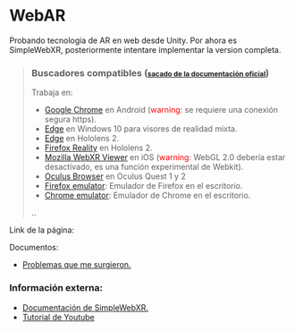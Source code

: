 # WebAR
Probando tecnologia de AR en web desde Unity. Por ahora es SimpleWebXR, posteriormente intentare implementar la version completa.

>### Buscadores compatibles (<label style="font-size:75%;">[sacado de la documentación oficial](https://github.com/Rufus31415/Simple-WebXR-Unity)</label>)
>Trabaja en:
>- [Google Chrome](https://play.google.com/store/apps/details?id=com.android.chrome) en Android (<label style="color:red;">warning</label>: se requiere una conexión segura https).
>- [Edge](https://docs.microsoft.com/windows/mixed-reality/new-microsoft-edge) en Windows 10 para visores de realidad mixta.
>- [Edge](https://docs.microsoft.com/hololens/hololens-insider#introducing-the-new-microsoft-edge) en Hololens 2.
>- [Firefox Reality](https://www.microsoft.com/p/firefox-reality/9npq78m7nb0r?activetab=pivot:overviewtab) en Hololens 2.
>- [Mozilla WebXR Viewer](https://apps.apple.com/app/webxr-viewer/id1295998056) en iOS (<label style="color:red;">warning</label>: WebGL 2.0 debería estar desactivado, es una función experimental de Webkit).
>- [Oculus Browser](https://developer.oculus.com/webxr/) en Oculus Quest 1 y 2
>- [Firefox emulator](https://addons.mozilla.org/firefox/addon/webxr-api-emulator/): Emulador de Firefox en el escritorio.
>-  [Chrome emulator](https://chrome.google.com/webstore/detail/webxr-api-emulator/mjddjgeghkdijejnciaefnkjmkafnnje): Emulador de Chrome en el escritorio.
> <p>..</p>

Link de la página:

Documentos:
- [Problemas que me surgieron.](Documentations/Problemas%20en%20Unity.md)

### Información externa:
- [Documentación de SimpleWebXR.](https://github.com/Rufus31415/Simple-WebXR-Unity)
- [Tutorial de Youtube](https://www.youtube.com/watch?v=E1PRrulzVCY)